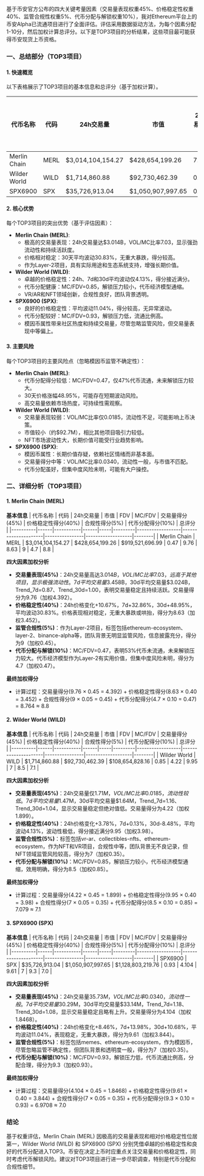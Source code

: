 基于币安官方公布的四大关键考量因素（交易量表现权重45%、价格稳定性权重40%、监管合规性权重5%、代币分配与解锁权重10%），我对Ethereum平台上的币安Alpha已流通项目进行了全面评估。评估采用数据驱动方法，为每个因素分配1-10分，然后加权计算总评分。以下是TOP3项目的分析结果，这些项目最可能获得币安现货上币资格。

### 一、总结部分（TOP3项目）

#### 1. 快速概览
以下表格展示了TOP3项目的基本信息和总评分（基于加权计算）。

| 代币名称 | 代码 | 24h交易量 | 市值 | 24h交易量/市值 | FDV | MC/FDV | 总评分(1-10分) |
|----------|------|-----------|------|----------------|-----|---------|----------------|
| Merlin Chain | MERL | $3,014,104,154.27 | $428,654,199.26 | 7.0316 | $919,521,696.99 | 0.47 | 8.8 |
| Wilder World | WILD | $1,714,860.88 | $92,730,462.39 | 0.0185 | $108,654,828.16 | 0.85 | 7.1 |
| SPX6900 | SPX | $35,726,913.04 | $1,050,907,997.65 | 0.0340 | $1,128,803,219.76 | 0.93 | 7.0 |

#### 2. 核心优势
每个TOP3项目的突出优势（基于评估因素）：
- **Merlin Chain (MERL)**:
  - 极高的交易量表现：24h交易量达$3.014B，VOL/MC比率7.03，显示强劲流动性和持续活跃度。
  - 价格相对稳定：30天平均波动30.83%，无重大暴跌，得分较高。
  - 作为Layer-2项目，具有实际用途和生态系统支持，增强长期价值。
- **Wilder World (WILD)**:
  - 卓越的价格稳定性：24h、7d和30d平均波动仅4.13%，得分接近满分。
  - 代币分配健康：MC/FDV=0.85，解锁压力较小，代币经济模型通缩。
  - VR/AR和NFT领域创新，合规性良好，团队背景透明。
- **SPX6900 (SPX)**:
  - 良好的价格稳定性：平均波动11.04%，得分较高，无异常波动。
  - 代币分配较好：MC/FDV=0.93，解锁压力低，流通比例高。
  - 模因币属性带来社区热度和持续交易量，尽管忽略监管风险，但交易量表现中等偏上。

#### 3. 主要风险
每个TOP3项目的主要风险点（忽略模因币监管不确定性）：
- **Merlin Chain (MERL)**:
  - 代币分配得分较低：MC/FDV=0.47，仅47%代币流通，未来解锁压力较大。
  - 30天价格涨幅48.95%，可能存在短期波动风险。
  - 高交易量依赖市场热度，可持续性需观察。
- **Wilder World (WILD)**:
  - 交易量表现较弱：VOL/MC比率仅0.0185，流动性不足，可能影响上币决策。
  - 市值较小（约$92.7M），相比其他项目吸引力较低。
  - NFT市场波动性大，长期价值可能受行业趋势影响。
- **SPX6900 (SPX)**:
  - 模因币属性：长期价值存疑，依赖社区情绪而非基本面。
  - 交易量得分中等：VOL/MC比率0.0340，流动性一般，与市值不匹配。
  - 代币分配虽好，但集中度风险未明，可能有大户操控。

### 二、详细分析（TOP3项目）

#### 1. Merlin Chain (MERL)
**基本信息**
| 代币名称 | 代码 | 24h交易量 | 市值 | FDV | MC/FDV | 交易量得分(45%) | 价格稳定性得分(40%) | 合规性得分(5%) | 代币分配得分(10%) | 总评分 |
|----------|------|-----------|------|-----|---------|------------------|---------------------|----------------|-------------------|--------|
| Merlin Chain | MERL | $3,014,104,154.27 | $428,654,199.26 | $919,521,696.99 | 0.47 | 9.76 | 8.63 | 9 | 4.7 | 8.8 |

**四大因素加权分析**
- **交易量表现(45%)**：24h交易量高达$3.014B，VOL/MC比率7.03，远高于其他项目，显示极强流动性。7d平均交易量$3.458B，30d平均交易量$3.024B，Trend_7d=0.87、Trend_30d=1.00，表明交易量稳定且持续活跃。交易量得分为9.76（加权4.392）。
- **价格稳定性(40%)**：24h价格变化+10.67%，7d+32.86%，30d+48.95%，平均波动30.83%。价格表现相对稳定，无重大暴跌或哄抬，得分为8.63（加权3.452）。
- **监管合规性(5%)**：作为Layer-2项目，标签包括ethereum-ecosystem、layer-2、binance-alpha等，团队背景无明显监管风险，信息披露充分，得分为9（加权0.45）。
- **代币分配与解锁(10%)**：MC/FDV=0.47，表明53%代币未流通，未来解锁压力较大。代币经济模型作为Layer-2有实用价值，但集中度风险未明，得分为4.7（加权0.47）。

**最终加权得分**
- 计算过程：交易量得分(9.76 × 0.45 = 4.392) + 价格稳定性得分(8.63 × 0.40 = 3.452) + 合规性得分(9 × 0.05 = 0.45) + 代币分配得分(4.7 × 0.10 = 0.47) = 8.764 ≈ 8.8

#### 2. Wilder World (WILD)
**基本信息**
| 代币名称 | 代码 | 24h交易量 | 市值 | FDV | MC/FDV | 交易量得分(45%) | 价格稳定性得分(40%) | 合规性得分(5%) | 代币分配得分(10%) | 总评分 |
|----------|------|-----------|------|-----|---------|------------------|---------------------|----------------|-------------------|--------|
| Wilder World | WILD | $1,714,860.88 | $92,730,462.39 | $108,654,828.16 | 0.85 | 4.22 | 9.95 | 7 | 8.5 | 7.1 |

**四大因素加权分析**
- **交易量表现(45%)**：24h交易量仅$1.71M，VOL/MC比率0.0185，流动性较低。7d平均交易量$1.47M，30d平均交易量$1.64M，Trend_7d=1.16、Trend_30d=1.04，显示交易量稳定但绝对值低。交易量得分为4.22（加权1.899）。
- **价格稳定性(40%)**：24h价格变化+3.78%，7d+0.13%，30d-8.48%，平均波动4.13%，波动性极低，得分接近满分9.95（加权3.98）。
- **监管合规性(5%)**：标签包括vr-ar、collectibles-nfts、ethereum-ecosystem，作为NFT和VR项目，合规性中等，团队背景无不良记录，但NFT领域监管风险较高，得分为7（加权0.35）。
- **代币分配与解锁(10%)**：MC/FDV=0.85，解锁压力较小，代币经济模型通缩，效用明确，得分为8.5（加权0.85）。

**最终加权得分**
- 计算过程：交易量得分(4.22 × 0.45 = 1.899) + 价格稳定性得分(9.95 × 0.40 = 3.98) + 合规性得分(7 × 0.05 = 0.35) + 代币分配得分(8.5 × 0.10 = 0.85) = 7.079 ≈ 7.1

#### 3. SPX6900 (SPX)
**基本信息**
| 代币名称 | 代码 | 24h交易量 | 市值 | FDV | MC/FDV | 交易量得分(45%) | 价格稳定性得分(40%) | 合规性得分(5%) | 代币分配得分(10%) | 总评分 |
|----------|------|-----------|------|-----|---------|------------------|---------------------|----------------|-------------------|--------|
| SPX6900 | SPX | $35,726,913.04 | $1,050,907,997.65 | $1,128,803,219.76 | 0.93 | 4.104 | 9.61 | 7 | 9.3 | 7.0 |

**四大因素加权分析**
- **交易量表现(45%)**：24h交易量$35.73M，VOL/MC比率0.0340，流动性一般。7d平均交易量$30.29M，30d平均交易量$33.14M，Trend_7d=1.18、Trend_30d=1.08，显示交易量稳定且略有上升。交易量得分为4.104（加权1.8468）。
- **价格稳定性(40%)**：24h价格变化+8.46%，7d+13.98%，30d+10.68%，平均波动11.04%，表现稳定，无重大暴跌，得分为9.61（加权3.844）。
- **监管合规性(5%)**：标签包括memes、ethereum-ecosystem，作为模因币，尽管忽略监管不确定性，但团队背景和透明度一般，得分为7（加权0.35）。
- **代币分配与解锁(10%)**：MC/FDV=0.93，解锁压力低，代币流通比例高，分配合理，得分为9.3（加权0.93）。

**最终加权得分**
- 计算过程：交易量得分(4.104 × 0.45 = 1.8468) + 价格稳定性得分(9.61 × 0.40 = 3.844) + 合规性得分(7 × 0.05 = 0.35) + 代币分配得分(9.3 × 0.10 = 0.93) = 6.9708 ≈ 7.0

### 结论
基于权重评估，Merlin Chain (MERL) 因极高的交易量表现和相对价格稳定性位居第一，Wilder World (WILD) 和 SPX6900 (SPX) 分别凭借卓越的价格稳定性和良好的代币分配进入TOP3。币安在决定上币时应重点关注交易量和价格稳定性，同时考虑代币解锁风险。建议对TOP3项目进行进一步尽职调查，特别是代币分配和合规性细节。